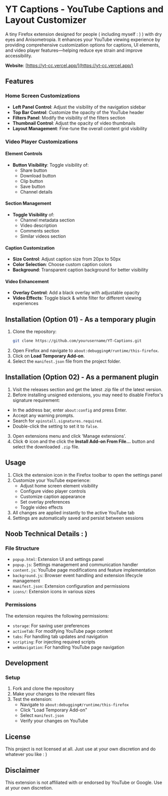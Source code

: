 # YT Captions - YouTube Captions and Layout Customizer

A tiny Firefox extension designed for people ( including myself : ) ) with dry eyes and Anisometropia. It enhances your YouTube viewing experience by providing comprehensive customization options for captions, UI elements, and video player features—helping reduce eye strain and improve accessibility.

**Website**: [https://yt-cc.vercel.app/](https://yt-cc.vercel.app/)

## Features

### Home Screen Customizations
- **Left Panel Control**: Adjust the visibility of the navigation sidebar
- **Top Bar Control**: Customize the opacity of the YouTube header
- **Filters Panel**: Modify the visibility of the filters section
- **Thumbnail Control**: Adjust the opacity of video thumbnails
- **Layout Management**: Fine-tune the overall content grid visibility

### Video Player Customizations

#### Element Controls
- **Button Visibility**: Toggle visibility of:
  - Share button
  - Download button
  - Clip button
  - Save button
  - Channel details

#### Section Management
- **Toggle Visibility** of:
  - Channel metadata section
  - Video description
  - Comments section
  - Similar videos section

#### Caption Customization
- **Size Control**: Adjust caption size from 20px to 50px
- **Color Selection**: Choose custom caption colors
- **Background**: Transparent caption background for better visibility

#### Video Enhancement
- **Overlay Control**: Add a black overlay with adjustable opacity
- **Video Effects**: Toggle black & white filter for different viewing experiences

## Installation (Option 01) - As a temporary plugin 

1. Clone the repository:
   ```bash
   git clone https://github.com/yourusername/YT-Captions.git
   ```
2. Open Firefox and navigate to `about:debugging#/runtime/this-firefox`.
3. Click on **Load Temporary Add-on**.
4. Select the `manifest.json` file from the project folder.

## Installation (Option 02) - As a permanent plugin 

1. Visit the releases section and get the latest .zip file of the latest version.
2. Before installing unsigned extensions, you may need to disable Firefox's signature requirement:
  - In the address bar, enter `about:config` and press Enter.
  - Accept any warning prompts.
  - Search for `xpinstall.signatures.required`.
  - Double-click the setting to set it to `false`.
3. Open extensions menu and click 'Manage extensions'.
4. Click ⚙️ icon and the click the **Install Add-on From File...** button and select the downloaded `.zip` file.


## Usage

1. Click the extension icon in the Firefox toolbar to open the settings panel
2. Customize your YouTube experience:
   - Adjust home screen element visibility
   - Configure video player controls
   - Customize caption appearance
   - Set overlay preferences
   - Toggle video effects
3. All changes are applied instantly to the active YouTube tab
4. Settings are automatically saved and persist between sessions

## Noob Technical Details : )

### File Structure
- `popup.html`: Extension UI and settings panel
- `popup.js`: Settings management and communication handler
- `content.js`: YouTube page modifications and feature implementation
- `background.js`: Browser event handling and extension lifecycle management
- `manifest.json`: Extension configuration and permissions
- `icons/`: Extension icons in various sizes

### Permissions
The extension requires the following permissions:
- `storage`: For saving user preferences
- `activeTab`: For modifying YouTube page content
- `tabs`: For handling tab updates and navigation
- `scripting`: For injecting required scripts
- `webNavigation`: For handling YouTube page navigation

## Development

### Setup
1. Fork and clone the repository
2. Make your changes to the relevant files
3. Test the extension:
   - Navigate to `about:debugging#/runtime/this-firefox`
   - Click "Load Temporary Add-on"
   - Select `manifest.json`
   - Verify your changes on YouTube

## License
This project is not licensed at all. Just use at your own discretion and do whatever you like : )

## Disclaimer

This extension is not affiliated with or endorsed by YouTube or Google. Use at your own discretion.
